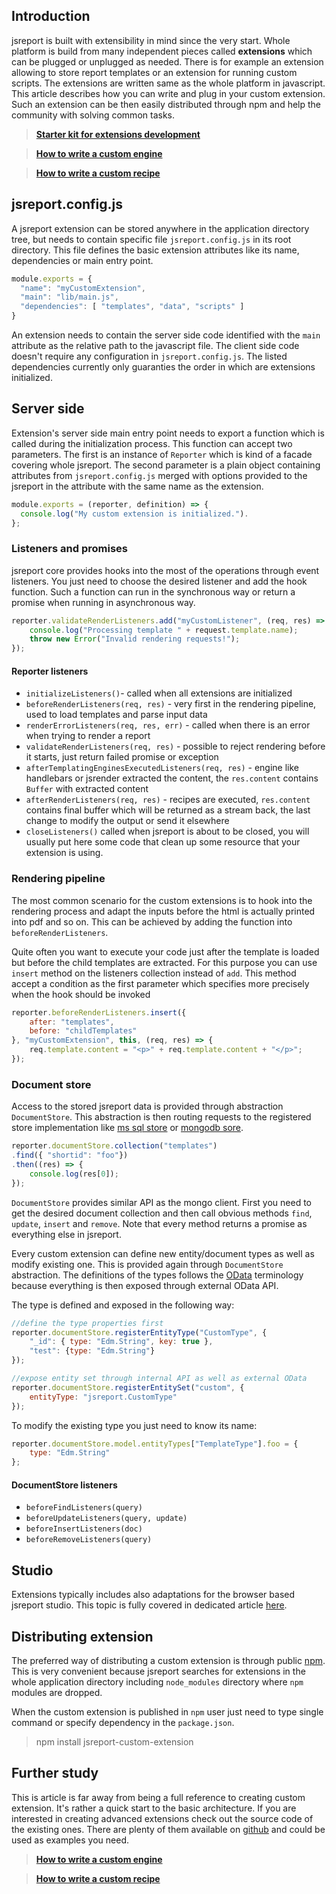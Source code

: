 ## Introduction
jsreport is built with extensibility in mind since the very start. Whole platform is build from many independent pieces called **extensions** which can be plugged or unplugged as needed. There is for example an extension allowing to store report templates or an extension for running custom scripts. The extensions are written same as the whole platform in javascript. This article describes how you can write and plug in your custom extension. Such an extension can be then easily distributed through npm and help the community with solving common tasks.

> **[Starter kit for extensions development](https://github.com/jsreport/jsreport-extension-starter-kit)**

> **[How to write a custom engine](/learn/custom-engine)**

> **[How to write a custom recipe](/learn/custom-recipe)**

## jsreport.config.js
A jsreport extension can be stored anywhere in the application directory tree, but needs to contain specific file `jsreport.config.js` in its root directory. This file defines the basic extension attributes like its name, dependencies or main entry point.

```js
module.exports = {
  "name": "myCustomExtension",
  "main": "lib/main.js",
  "dependencies": [ "templates", "data", "scripts" ]
}
```

An extension needs to contain the server side code identified with the `main` attribute as the relative path to the javascript file. The client side code doesn't require any configuration in `jsreport.config.js`. The listed dependencies  currently only guaranties the order in which are extensions initialized.

## Server side

Extension's server side main entry point needs to export a function which is called during the initialization process. This function can accept two parameters. The first is an instance of `Reporter` which is kind of a facade covering whole jsreport. The second parameter is a plain object containing attributes from `jsreport.config.js` merged with options provided to the jsreport in the attribute with the same name as the extension.  

```js
module.exports = (reporter, definition) => {
  console.log("My custom extension is initialized.").
};
```

### Listeners and promises

jsreport core provides hooks into the most of the operations through event listeners. You just need to choose the desired listener and add the hook function. Such a function can run in the synchronous way or return a promise when running in asynchronous way.

```js
reporter.validateRenderListeners.add("myCustomListener", (req, res) => {
 	console.log("Processing template " + request.template.name);
 	throw new Error("Invalid rendering requests!");
});
```

#### Reporter listeners
- `initializeListeners()`- called when all extensions are initialized
- `beforeRenderListeners(req, res)` - very first in the rendering pipeline, used to load templates and parse input data
- `renderErrorListeners(req, res, err)` - called when there is an error when trying to render a report
- `validateRenderListeners(req, res)` - possible to reject rendering before it starts, just return failed promise or exception
- `afterTemplatingEnginesExecutedListeners(req, res)` - engine like handlebars or jsrender extracted the content, the `res.content` contains `Buffer` with extracted content
- `afterRenderListeners(req, res)` - recipes are executed, `res.content` contains final buffer which will be returned as a stream back, the last change to modify the output or send it elsewhere
- `closeListeners()` called when jsreport is about to be closed, you will usually put here some code that clean up some resource that your extension is using.

### Rendering pipeline
The most common scenario for  the custom extensions is to hook into the rendering process and adapt the inputs before the html is actually printed into pdf and so on.  This can be achieved by adding the function into `beforeRenderListeners`.

Quite often you want to execute your code just after the template is loaded but before the child templates are extracted. For this purpose you can use `insert` method on the listeners collection instead of `add`.  This method accept a condition as the first parameter which specifies more precisely when the hook should be invoked

```js
reporter.beforeRenderListeners.insert({
	after: "templates",
	before: "childTemplates"
}, "myCustomExtension", this, (req, res) => {
	req.template.content = "<p>" + req.template.content + "</p>";
});
```

### Document store
Access to the stored jsreport data is provided through abstraction `DocumentStore`. This abstraction is then routing requests to the registered store implementation like [ms sql store](https://github.com/jsreport/jsreport/tree/master/packages/jsreport-mssql-store) or [mongodb sore](https://github.com/jsreport/jsreport/tree/master/packages/jsreport-mongodb-store).

```js
reporter.documentStore.collection("templates")
.find({ "shortid": "foo"})
.then((res) => {
	console.log(res[0]);
});
```

`DocumentStore` provides similar API as the mongo client. First you need to get the desired document collection and then  call obvious methods `find`, `update`, `insert` and `remove`. Note that every method returns a promise as everything else in jsreport.

Every custom extension can define new entity/document types as well as modify existing one. This is provided again through `DocumentStore` abstraction. The definitions of the types follows the [OData](http://www.odata.org/) terminology because everything is then exposed through external OData API.

The type is defined and exposed in the following way:
```js
//define the type properties first
reporter.documentStore.registerEntityType("CustomType", {
	"_id": { type: "Edm.String", key: true },
	"test": {type: "Edm.String"}   
});

//expose entity set through internal API as well as external OData
reporter.documentStore.registerEntitySet("custom", {
	entityType: "jsreport.CustomType"
});
```

To modify the existing type you just need to know its name:
```js
reporter.documentStore.model.entityTypes["TemplateType"].foo = {
	type: "Edm.String"
};
```

#### DocumentStore listeners
- `beforeFindListeners(query)`
- `beforeUpdateListeners(query, update)`
- `beforeInsertListeners(doc)`
- `beforeRemoveListeners(query)`

## Studio

Extensions typically includes also adaptations for the browser based jsreport studio. This topic is fully covered in dedicated article [here](https://jsreport.net/learn/extending-studio).

## Distributing extension
The preferred way of distributing a custom extension is through public [npm](https://www.npmjs.com/). This is very convenient because jsreport searches for extensions in the whole application directory including `node_modules` directory where `npm` modules are dropped.

When the custom extension is published in `npm` user just need to type single command or specify dependency in the `package.json`.

>npm install jsreport-custom-extension

## Further study
This is article is far away from being a full reference to creating custom extension. It's rather a quick start to the basic architecture. If you are interested in creating advanced extensions check out the source code of the existing ones. There are plenty of them available on [github](https://github.com/jsreport/jsreport/tree/master/extension) and could be used as  examples you need.

> **[How to write a custom engine](/learn/custom-engine)**

> **[How to write a custom recipe](/learn/custom-recipe)**
